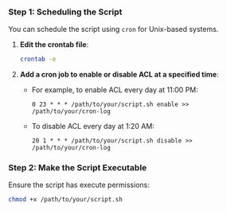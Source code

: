 ### Step 1: Scheduling the Script
You can schedule the script using `cron` for Unix-based systems.

1. **Edit the crontab file**:
   ```bash
   crontab -e
   ```

2. **Add a cron job to enable or disable ACL at a specified time**:
   - For example, to enable ACL every day at 11:00 PM:
     ```
     0 23 * * * /path/to/your/script.sh enable >> /path/to/your/cron-log
     ```
   - To disable ACL every day at 1:20 AM:
     ```
     20 1 * * * /path/to/your/script.sh disable >> /path/to/your/cron-log
     ```

### Step 2: Make the Script Executable
Ensure the script has execute permissions:
```bash
chmod +x /path/to/your/script.sh
```